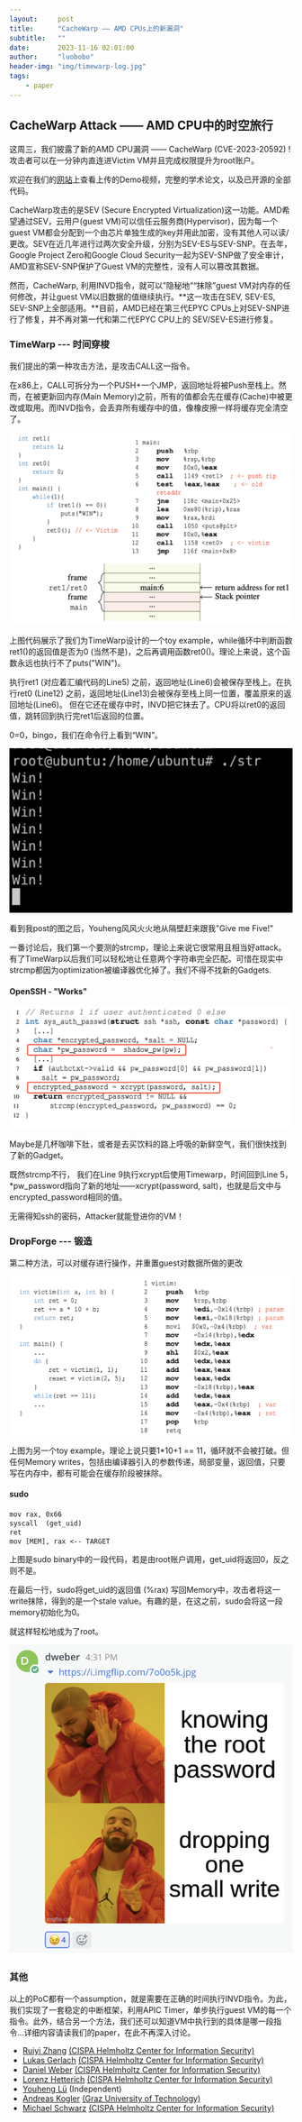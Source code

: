 ```yaml
---
layout:     post
title:      "CacheWarp —— AMD CPUs上的新漏洞"
subtitle:   ""
date:       2023-11-16 02:01:00
author:     "luobobo"
header-img: "img/timewarp-log.jpg"
tags:
    - paper
---
```



## CacheWarp Attack —— AMD CPU中的时空旅行

这周三，我们披露了新的AMD CPU漏洞 —— CacheWarp (CVE-2023-20592) ! 攻击者可以在一分钟内直连进Victim VM并且完成权限提升为root账户。

欢迎在我们的[网站](https://cachewarpattack.com/)上查看上传的Demo视频，完整的学术论文，以及已开源的全部代码。

CacheWarp攻击的是SEV (Secure Encrypted Virtualization)这一功能。AMD希望通过SEV，云用户(guest VM)可以信任云服务商(Hypervisor)，因为每一个guest VM都会分配到一个由芯片单独生成的key并用此加密，没有其他人可以读/更改。SEV在近几年进行过两次安全升级，分别为SEV-ES与SEV-SNP。在去年，Google Project Zero和Google Cloud Security一起为SEV-SNP做了安全审计，AMD宣称SEV-SNP保护了Guest VM的完整性，没有人可以篡改其数据。

然而，CacheWarp, 利用INVD指令，就可以”隐秘地““抹除”guest VM对内存的任何修改，并让guest VM以旧数据的值继续执行。**这一攻击在SEV, SEV-ES, SEV-SNP上全部适用。**目前，AMD已经在第三代EPYC CPUs上对SEV-SNP进行了修复，并不再对第一代和第二代EPYC CPU上的 SEV/SEV-ES进行修复。

### TimeWarp --- 时间穿梭

我们提出的第一种攻击方法，是攻击CALL这一指令。

在x86上，CALL可拆分为一个PUSH+一个JMP，返回地址将被Push至栈上。然而，在被更新回内存(Main Memory)之前，所有的值都会先在缓存(Cache)中被更改或取用。而INVD指令，会丢弃所有缓存中的值，像橡皮擦一样将缓存完全清空了。



![timewarp_toy](../img/timewarp_toy.jpg)

上图代码展示了我们为TimeWarp设计的一个toy example，while循环中判断函数ret1()的返回值是否为0 (当然不是)，之后再调用函数ret0()。理论上来说，这个函数永远也执行不了puts("WIN")。



执行ret1 (对应着汇编代码的Line5) 之前，返回地址(Line6)会被保存至栈上。在执行ret0 (Line12) 之前，返回地址(Line13)会被保存至栈上同一位置，覆盖原来的返回地址(Line6)。 但在它还在缓存中时，INVD把它抹去了。CPU将以ret0的返回值，跳转回到执行完ret1后返回的位置。

0=0，bingo，我们在命令行上看到“WIN”。

![timewap-toy-work](../img/timewap-toy-work.jpg)

看到我post的图之后，Youheng风风火火地从隔壁赶来跟我"Give me Five!"



一番讨论后，我们第一个要测的strcmp，理论上来说它很常用且相当好attack。有了TimeWarp以后我们可以轻松地让任意两个字符串完全匹配。可惜在现实中strcmp都因为optimization被编译器优化掉了。我们不得不找新的Gadgets.



#### OpenSSH - "Works"

![timewarp-openssh](../img/timewarp-openssh.jpg)

Maybe是几杯咖啡下肚，或者是去买饮料的路上呼吸的新鲜空气，我们很快找到了新的Gadget。

既然strcmp不行， 我们在Line 9执行xcrypt后使用Timewarp，时间回到Line 5，*pw_password指向了新的地址——xcrypt(password, salt)，也就是后文中与encrypted_password相同的值。

无需得知ssh的密码，Attacker就能登进你的VM！



### DropForge --- 锻造

第二种方法，可以对缓存进行操作，并重置guest对数据所做的更改

![dropforge-toy](../img/dropforge-toy.jpg)

上图为另一个toy example，理论上说只要1*10+1 == 11，循环就不会被打破。但任何Memory writes，包括由编译器引入的参数传递，局部变量，返回值，只要写在内存中，都有可能会在缓存阶段被抹除。

#### sudo

```assembly
mov rax, 0x66
syscall  (get_uid)
ret
mov [MEM], rax <-- TARGET
```

上图是sudo binary中的一段代码，若是由root账户调用，get_uid将返回0，反之则不是。

在最后一行，sudo将get_uid的返回值 (%rax) 写回Memory中，攻击者将这一write抹除，得到的是一个stale value。有趣的是，在这之前，sudo会将这一段memory初始化为0。

就这样轻松地成为了root。

![sudo-happy](img/sudo-happy.jpg)



### 其他

以上的PoC都有一个assumption，就是需要在正确的时间执行INVD指令。为此，我们实现了一套稳定的中断框架，利用APIC Timer，单步执行guest VM的每一个指令。此外，结合另一个方法，我们还可以知道VM中执行到的具体是哪一段指令...详细内容请读我们的paper，在此不再深入讨论。



- [Ruiyi Zhang](https://zhangruiyi.me/)  [(CISPA Helmholtz Center for Information Security)](https://cispa.de/)
- [Lukas Gerlach](https://roots.ec/people/lukas-gerlach/)  [(CISPA Helmholtz Center for Information Security)](https://cispa.de/)
- [Daniel Weber](https://roots.ec/people/daniel-weber/)  [(CISPA Helmholtz Center for Information Security)](https://cispa.de/)
- [Lorenz Hetterich](https://roots.ec/people/lorenz-hetterich/)  [(CISPA Helmholtz Center for Information Security)](https://cispa.de/)
- [Youheng Lü](https://www.linkedin.com/in/youheng-lü-a799ba227/)  (Independent)
- [Andreas Kogler](https://andreaskogler.com/)  [(Graz University of Technology)](https://www.iaik.tugraz.at/)
- [Michael Schwarz](https://misc0110.net/)  [(CISPA Helmholtz Center for Information Security)](https://cispa.de/)